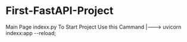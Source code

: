 # First-FastAPI-Project
Main Page indexx.py
To Start Project Use this Cammand 
|---> uvicorn indexx:app --reload;
